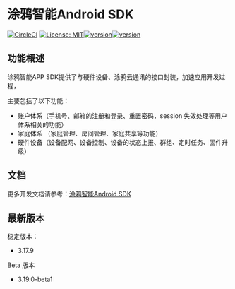 # 涂鸦智能Android SDK

[![CircleCI](https://circleci.com/gh/TuyaInc/tuyasmart_home_android_sdk/tree/master.svg?style=svg)](https://circleci.com/gh/TuyaInc/tuyasmart_home_android_sdk/tree/master)  [![License: MIT](https://img.shields.io/badge/License-MIT-yellow.svg)](https://opensource.org/licenses/MIT)[![version](https://img.shields.io/badge/release-3.17.9-brightgreen)](https://tuyainc.github.io/tuyasmart_home_android_sdk_doc/zh-hans/resource/Update_Log.html)[![version](https://img.shields.io/badge/docs-brightgreen)](https://tuyainc.github.io/tuyasmart_home_android_sdk_doc/)

## 功能概述

涂鸦智能APP SDK提供了与硬件设备、涂鸦云通讯的接口封装，加速应用开发过程，

主要包括了以下功能：

- 账户体系（手机号、邮箱的注册和登录、重置密码，session 失效处理等用户体系相关的功能）
- 家庭体系 （家庭管理、房间管理、家庭共享等功能）
- 硬件设备（设备配网、设备控制、设备的状态上报、群组、定时任务、固件升级）

## 文档

更多开发文档请参考：[涂鸦智能Android SDK](https://tuyainc.github.io/tuyasmart_home_android_sdk_doc/zh-hans/)

## 最新版本

稳定版本：

* 3.17.9

Beta 版本

* 3.19.0-beta1


